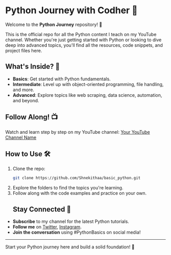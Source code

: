 # Python Journey with Codher 🚀

Welcome to the **Python Journey** repository! 🎉

This is the official repo for all the Python content I teach on my YouTube channel. Whether you're just getting started with Python or looking to dive deep into advanced topics, you'll find all the resources, code snippets, and project files here.

## What's Inside? 📂

- **Basics**: Get started with Python fundamentals.
- **Intermediate**: Level up with object-oriented programming, file handling, and more.
- **Advanced**: Explore topics like web scraping, data science, automation, and beyond.

## Follow Along! 📺

Watch and learn step by step on my YouTube channel: [Your YouTube Channel Name](#) <!-- Replace with your actual link -->

## How to Use 🛠️

1. Clone the repo: 
   ```bash
   git clone https://github.com/Shnekithaa/basic_python.git
2. Explore the folders to find the topics you're learning.
3. Follow along with the code examples and practice on your own.
   ## Stay Connected 💬

- **Subscribe** to my channel for the latest Python tutorials.
- **Follow me** on [Twitter](#), [Instagram](#). 
- **Join the conversation** using #PythonBasics on social media!

---

Start your Python journey here and build a solid foundation! 🌟

